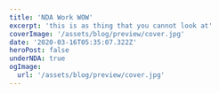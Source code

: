 ```yaml
---
title: 'NDA Work WOW'
excerpt: 'this is as thing that you cannot look at'
coverImage: '/assets/blog/preview/cover.jpg'
date: '2020-03-16T05:35:07.322Z'
heroPost: false
underNDA: true
ogImage:
  url: '/assets/blog/preview/cover.jpg'
---
```


